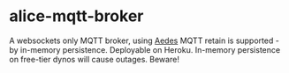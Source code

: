 # alice-mqtt-broker
A websockets only MQTT broker, using [Aedes](https://github.com/moscajs/aedes)
MQTT retain is supported - by in-memory persistence. 
Deployable on Heroku. In-memory persistence on free-tier dynos will cause outages. Beware!
